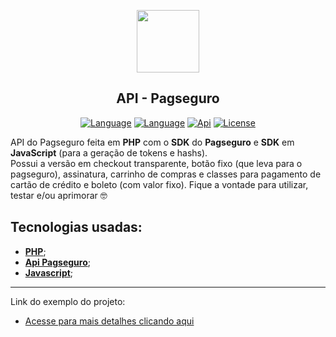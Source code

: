 <p align="center"><a href="https://getteli.github.io/apipagseguro/" target="_blank"><img src="https://getteli.github.io/apipagseguro/resource/image/favicon.png" width="100"></a></p>

<h2 align="center">
    <b>API - Pagseguro</b>
</h2>

<p align="center">
    <a href="#"><img src="https://img.shields.io/badge/language-PHP-%237175aa" alt="Language"></a>
    <a href="#"><img src="https://img.shields.io/badge/language-JS-%23f7df1e" alt="Language"></a>
    <a href="#"><img src="https://img.shields.io/badge/Api-Pagseguro-%2361b645" alt="Api"></a>
    <a href="#"><img src="https://img.shields.io/badge/license-MIT-green" alt="License"></a>
</p>

<p>
    API do Pagseguro feita em <b>PHP</b> com o <b>SDK</b> do <b>Pagseguro</b> e <b>SDK</b> em <b>JavaScript</b> (para a geração de tokens e hashs).<br>
    Possui a versão em checkout transparente, botão fixo (que leva para o pagseguro), assinatura, carrinho de compras e classes para pagamento de cartão de crédito e boleto (com valor fixo). Fique a vontade para utilizar, testar e/ou aprimorar 🤓
</p>

## Tecnologias usadas:
- **[PHP](https://www.php.net/)**;
- **[Api Pagseguro](https://dev.pagseguro.uol.com.br/)**;
- **[Javascript](https://developer.mozilla.org/pt-BR/docs/Web/JavaScript)**;

<hr>
Link do exemplo do projeto: 

- [Acesse para mais detalhes clicando aqui](https://getteli.github.io/apipagseguro/)